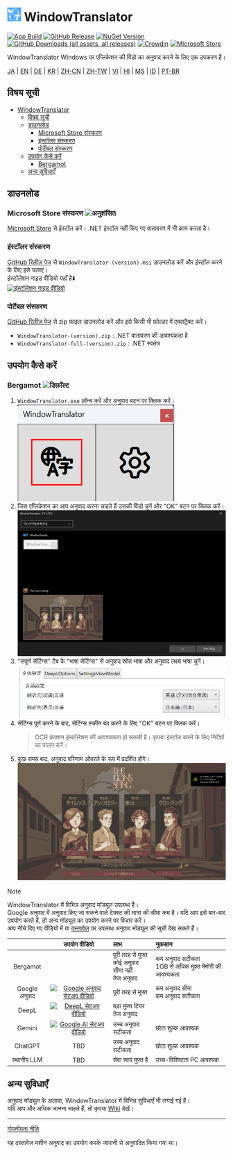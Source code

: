 # <img src="images/wt.png" width="32" > WindowTranslator

[![App Build](https://github.com/Freeesia/WindowTranslator/actions/workflows/dotnet-desktop.yml/badge.svg)](https://github.com/Freeesia/WindowTranslator/actions/workflows/dotnet-desktop.yml)
[![GitHub Release](https://img.shields.io/github/v/release/Freeesia/WindowTranslator)](https://github.com/Freeesia/WindowTranslator/releases/latest)
[![NuGet Version](https://img.shields.io/nuget/v/WindowTranslator.Abstractions)](https://www.nuget.org/packages/WindowTranslator.Abstractions)
[![GitHub Downloads (all assets, all releases)](https://img.shields.io/github/downloads/Freeesia/WindowTranslator/total)](https://github.com/Freeesia/WindowTranslator/releases/latest)
[![Crowdin](https://badges.crowdin.net/windowtranslator/localized.svg)](https://crowdin.com/project/windowtranslator)
[![Microsoft Store](https://get.microsoft.com/images/en-us%20dark.svg)](https://apps.microsoft.com/detail/9pjd2fdzqxm3?referrer=appbadge&mode=direct)

WindowTranslator Windows पर एप्लिकेशन की विंडो का अनुवाद करने के लिए एक उपकरण है।

[JA](README.md) | [EN](./README.en.md) | [DE](./README.de.md) | [KR](./README.kr.md) | [ZH-CN](./README.zh-cn.md) | [ZH-TW](./README.zh-tw.md) | [VI](./README.vi.md) | [HI](./README.hi.md) | [MS](./README.ms.md) | [ID](./README.id.md) | [PT-BR](./README.pt-BR.md)

## विषय सूची
- [ WindowTranslator](#-windowtranslator)
  - [विषय सूची](#विषय-सूची)
  - [डाउनलोड](#डाउनलोड)
    - [Microsoft Store संस्करण ](#microsoft-store-संस्करण-)
    - [इंस्टॉलर संस्करण](#इंस्टॉलर-संस्करण)
    - [पोर्टेबल संस्करण](#पोर्टेबल-संस्करण)
  - [उपयोग कैसे करें](#उपयोग-कैसे-करें)
    - [Bergamot ](#bergamot-)
  - [अन्य सुविधाएँ](#अन्य-सुविधाएँ)

## डाउनलोड
### Microsoft Store संस्करण ![अनुशंसित](https://img.shields.io/badge/अनुशंसित-brightgreen)

[Microsoft Store](https://apps.microsoft.com/detail/9pjd2fdzqxm3?referrer=appbadge&mode=direct) से इंस्टॉल करें।
.NET इंस्टॉल नहीं किए गए वातावरण में भी काम करता है।

### इंस्टॉलर संस्करण

[GitHub रिलीज़ पेज](https://github.com/Freeesia/WindowTranslator/releases/latest) से `WindowTranslator-(version).msi` डाउनलोड करें और इंस्टॉल करने के लिए इसे चलाएं।  
इंस्टॉलेशन गाइड वीडियो यहाँ है⬇️  
[![इंस्टॉलेशन गाइड वीडियो](https://github.com/user-attachments/assets/b5babc02-715b-43bc-ba97-f23078ffd39b)](https://youtu.be/wvcbCLA9chQ?t=7)

### पोर्टेबल संस्करण

[GitHub रिलीज़ पेज](https://github.com/Freeesia/WindowTranslator/releases/latest) से zip फ़ाइल डाउनलोड करें और इसे किसी भी फ़ोल्डर में एक्सट्रैक्ट करें।  
- `WindowTranslator-(version).zip` : .NET वातावरण की आवश्यकता है  
- `WindowTranslator-full-(version).zip` : .NET स्वतंत्र

## उपयोग कैसे करें

### Bergamot ![डिफ़ॉल्ट](https://img.shields.io/badge/डिफ़ॉल्ट-brightgreen)

1. `WindowTranslator.exe` लॉन्च करें और अनुवाद बटन पर क्लिक करें।  
   ![अनुवाद बटन](images/translate.png)
2. जिस एप्लिकेशन का आप अनुवाद करना चाहते हैं उसकी विंडो चुनें और "OK" बटन पर क्लिक करें।  
   ![विंडो चयन](images/select.png)
3. "संपूर्ण सेटिंग्स" टैब के "भाषा सेटिंग्स" से अनुवाद स्रोत भाषा और अनुवाद लक्ष्य भाषा चुनें।  
   ![भाषा सेटिंग्स](images/language.png)
4. सेटिंग्स पूर्ण करने के बाद, सेटिंग्स स्क्रीन बंद करने के लिए "OK" बटन पर क्लिक करें।  
   > OCR फ़ंक्शन इंस्टॉलेशन की आवश्यकता हो सकती है।
   > कृपया इंस्टॉल करने के लिए निर्देशों का पालन करें।
5. कुछ समय बाद, अनुवाद परिणाम ओवरले के रूप में प्रदर्शित होंगे।  
   ![अनुवाद परिणाम](images/result.png)

> [!NOTE]
> WindowTranslator में विभिन्न अनुवाद मॉड्यूल उपलब्ध हैं।  
> Google अनुवाद में अनुवाद किए जा सकने वाले टेक्स्ट की मात्रा की सीमा कम है। यदि आप इसे बार-बार उपयोग करते हैं, तो अन्य मॉड्यूल का उपयोग करने पर विचार करें।  
> आप नीचे दिए गए वीडियो में या [दस्तावेज़](https://wt.studiofreesia.com/TranslateModule.hi) पर उपलब्ध अनुवाद मॉड्यूल की सूची देख सकते हैं।
> 
> |                |                                                           उपयोग वीडियो                                                            | लाभ                    | नुकसान                        |
> | :------------: | :-----------------------------------------------------------------------------------------------------------------------------------: | :---------------------------- | :----------------------------------- |
> |   Bergamot     | | पूरी तरह से मुफ्त<br/>कोई अनुवाद सीमा नहीं<br/>तेज अनुवाद | कम अनुवाद सटीकता<br/>1GB से अधिक मुक्त मेमोरी की आवश्यकता |
> |   Google अनुवाद   | [![Google अनुवाद सेटअप वीडियो](https://github.com/user-attachments/assets/bbf45370-0387-47e1-b690-3183f37e06d2)](https://youtu.be/83A8T890N5M)  | पूरी तरह से मुफ्त | कम अनुवाद सीमा<br/>कम अनुवाद सटीकता |
> |     DeepL      |   [![DeepL सेटअप वीडियो](https://github.com/user-attachments/assets/4abd512f-cff9-45a8-852b-722641458f0b)](https://youtu.be/D7Yb6rIVPI0)   | बड़ा मुफ्त टियर<br/>तेज अनुवाद | |
> |     Gemini     | [![Google AI सेटअप वीडियो](https://github.com/user-attachments/assets/9d3a91ab-f1aa-4079-be68-622212ab1b68)](https://youtu.be/Oht0z03M91I) | उच्च अनुवाद सटीकता | छोटा शुल्क आवश्यक |
> |    ChatGPT     | TBD | उच्च अनुवाद सटीकता | छोटा शुल्क आवश्यक |
> | स्थानीय LLM | TBD | सेवा स्वयं मुफ्त है | उच्च-विशिष्टता PC आवश्यक |

## अन्य सुविधाएँ

अनुवाद मॉड्यूल के अलावा, WindowTranslator में विभिन्न सुविधाएँ भी लगाई गई हैं।  
यदि आप और अधिक जानना चाहते हैं, तो कृपया [Wiki](https://github.com/Freeesia/WindowTranslator/wiki) देखें।

---
[गोपनीयता नीति](PrivacyPolicy.md)

यह दस्तावेज़ मशीन अनुवाद का उपयोग करके जापानी से अनुवादित किया गया था।
